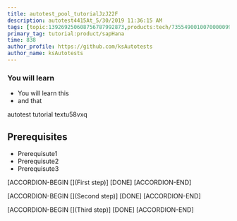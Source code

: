 ```yaml
---
title: autotest_pool_tutorialJzJ22F
description: autotest4415At_5/30/2019 11:36:15 AM
tags: [topic:139269250608756787992873,products:tech/73554900100700000996,tutorial:experience/advanced]
primary_tag: tutorial:product/sapHana
time: 838
author_profile: https://github.com/ksAutotests
author_name: ksAutotests
---
```

### You will learn
- You will learn this
- and that

autotest tutorial textu58vxq

## Prerequisites
- Prerequisute1
- Prerequisute2
- Prerequisute3

[ACCORDION-BEGIN [](First step)]
[DONE]
[ACCORDION-END]

[ACCORDION-BEGIN [](Second step)]
[DONE]
[ACCORDION-END]

[ACCORDION-BEGIN [](Third step)]
[DONE]
[ACCORDION-END]

